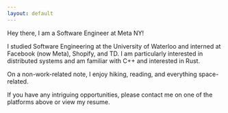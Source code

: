 ```yaml
---
layout: default
---
```


Hey there, I am a Software Engineer at Meta NY! 

I studied Software Engineering at the University of Waterloo and interned at Facebook (now Meta), Shopify, and TD. I am particularly interested in distributed systems and am familiar with C++ and interested in Rust. 

On a non-work-related note, I enjoy hiking, reading, and everything space-related. 

If you have any intriguing opportunities, please contact me on one of the platforms above or view my resume.
